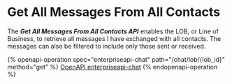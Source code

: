 # Get All Messages From All Contacts

The _**Get All Messages From All Contacts API**_ enables the LOB, or Line of Business, to retrieve all messages I have exchanged with all contacts. The messages can also be filtered to include only those sent or received.&#x20;

{% openapi-operation spec="enterpriseapi-chat" path="/chat/lob/{lob_id}" method="get" %}
[OpenAPI enterpriseapi-chat](https://gitbook-x-prod-openapi.4401d86825a13bf607936cc3a9f3897a.r2.cloudflarestorage.com/raw/d6fd0b895d4cd01d75b3d49151761c4250680eff11b71dd65e39c33be331df4c.txt?X-Amz-Algorithm=AWS4-HMAC-SHA256&X-Amz-Content-Sha256=UNSIGNED-PAYLOAD&X-Amz-Credential=dce48141f43c0191a2ad043a6888781c%2F20250703%2Fauto%2Fs3%2Faws4_request&X-Amz-Date=20250703T134429Z&X-Amz-Expires=172800&X-Amz-Signature=6e210564bfc15fbea100706dc3d7fc8ae82f669e56a317404f325c372e138c93&X-Amz-SignedHeaders=host&x-amz-checksum-mode=ENABLED&x-id=GetObject)
{% endopenapi-operation %}
